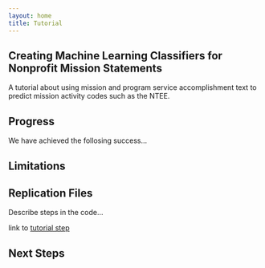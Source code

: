```yaml
---
layout: home
title: Tutorial
---
```


## Creating Machine Learning Classifiers for Nonprofit Mission Statements

A tutorial about using mission and program service accomplishment text to predict mission activity codes such as the NTEE.

## Progress

We have achieved the follosing success...

## Limitations


## Replication Files

Describe steps in the code...

link to [tutorial step](specification-part-I.html)



## Next Steps

